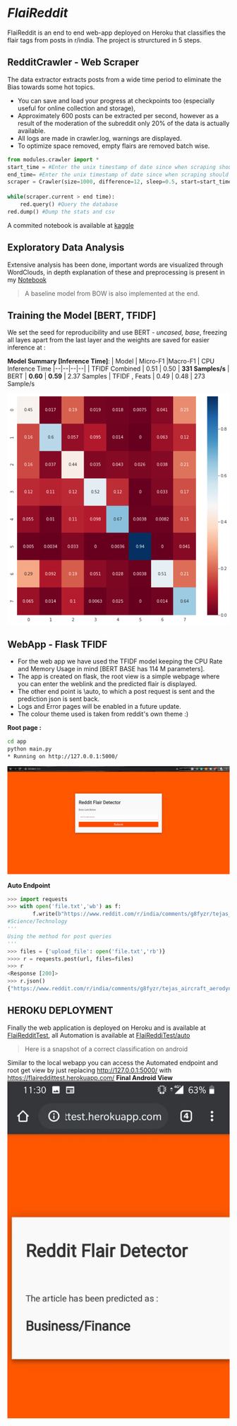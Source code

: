 # *FlaiReddit*
FlaiReddit is an end to end web-app deployed on Heroku that classifies the flair tags from posts in r/india. The project is strurctured in 5 steps.

## RedditCrawler - Web Scraper
The data extractor extracts posts from a wide time period to eliminate the Bias towards some hot topics.
* You can save and load your progress at checkpoints too (especially useful for online collection and storage), 
* Approximately  600 posts can be extracted per second, however as a result of the moderation of the subreddit only 20% of the data is actually available. 
* All logs are made in crawler.log, warnings are displayed.
* To optimize space removed, empty flairs are removed batch wise.

```python
from modules.crawler import *
start_time = #Enter the unix timestamp of date since when scraping should begin
end_time= #Enter the unix timestamp of date since when scraping should end
scraper = Crawler(size=1000, difference=12, sleep=0.5, start=start_time)

while(scraper.current > end time):
	red.query() #Query the database
red.dump() #Dump the stats and csv
```

A commited notebook is available at [kaggle](https://www.kaggle.com/someshsingh22/redditcrawlertest)

## Exploratory Data Analysis
Extensive analysis has been done, important words are visualized through WordClouds, in depth explanation of these and preprocessing is present in my [Notebook](https://github.com/someshsingh22/FlaiReddit-MIDAS/blob/master/Notebooks/Part-2-EDA.ipynb)

>A baseline model from BOW is also implemented at the end.
## Training the Model [BERT, TFIDF]
We set the seed for reproducibility and use BERT - *uncased, base*, freezing all layes apart from the last layer and the weights are saved for easier inference at : 

**Model Summary [Inference Time]**:
| Model | Micro-F1  |Macro-F1  | CPU Inference Time
|--|--|--|--|
| TFIDF Combined | 0.51 | 0.50  | **331 Samples/s**
| BERT | **0.60** | **0.59**  |	2.37 Samples
| TFIDF , Feats | 0.49 | 0.48  | 273 Sample/s

![Confusion Matrix](Images/CM.png)

## WebApp - Flask TFIDF
* For the web app we have used the TFIDF model keeping the CPU Rate and Memory Usage in mind [BERT BASE has 114 M parameters].
* The app is created on flask, the root view is a simple webpage where you can enter the weblink and the predicted flair is displayed.
* The other end point is \auto, to which a post request is sent and the prediction json is sent back.
* Logs and Error pages will be enabled in a future update.
* The colour theme used is taken from reddit's own theme :)

 **Root page :**
```bash
cd app
python main.py
* Running on http://127.0.0.1:5000/
```
![Root page](Images/websnap.PNG)

**Auto Endpoint**
```python
>>> import requests
>>> with open('file.txt','wb') as f:
		f.write(b"https://www.reddit.com/r/india/comments/g8fyzr/tejas_aircraft_aerodynamics_analysis_the_swedish/")
#Science/Technology
'''
Using the method for post queries
'''
>>> files = {'upload_file': open('file.txt','rb')}
>>>> r = requests.post(url, files=files)
>>> r
<Response [200]>
>>> r.json()
{"https://www.reddit.com/r/india/comments/g8fyzr/tejas_aircraft_aerodynamics_analysis_the_swedish/" : 'Science/Technology'}
```
## HEROKU DEPLOYMENT
Finally the web application is deployed on Heroku and is available at [FlaiRedditTest](https://flaireddittest.herokuapp.com/), all Automation is available at [FlaiReddiTest/auto](https://flaireddittest.herokuapp.com/auto)
> Here is a snapshot of a correct classification on android

 Similar to the local webapp you can access the Automated endpoint and root get view by just replacing http://127.0.0.1:5000/ with https://flaireddittest.herokuapp.com/
 **Final Android View**
![Android Final View](Images/DroidView.jpeg)


